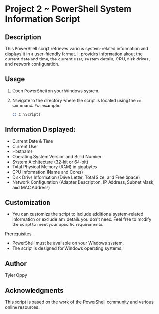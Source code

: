 

# Project 2 ~ PowerShell System Information Script

## Description

This PowerShell script retrieves various system-related information and displays it in a user-friendly format. It provides information about the current date and time, the current user, system details, CPU, disk drives, and network configuration.

## Usage

1. Open PowerShell on your Windows system.

2. Navigate to the directory where the script is located using the `cd` command. For example:
   
   ```powershell
   cd C:\Scripts

## Information Displayed:
- Current Date & Time
- Current User
- Hostname
- Operating System Version and Build Number
- System Architecture (32-bit or 64-bit)
- Total Physical Memory (RAM) in gigabytes
- CPU Information (Name and Cores)
- Disk Drive Information (Drive Letter, Total Size, and Free Space)
- Network Configuration (Adapter Description, IP Address, Subnet Mask, and MAC Address)

## Customization
- You can customize the script to include additional system-related information or exclude any details you don't need. Feel free to modify the script to meet your specific requirements.

Prerequisites:
- PowerShell must be available on your Windows system.
- The script is designed for Windows operating systems.

## Author
Tyler Oppy

## Acknowledgments
This script is based on the work of the PowerShell community and various online resources.
